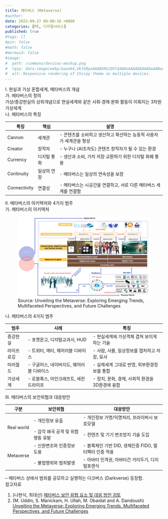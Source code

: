 ```yaml
---
title: 메타버스 (Metaverse)
#author: 
date: 2023-09-27 00:00:10 +0800
categories: [PE, 디지털서비스]
published: true
#tags: []
#pin: false
#math: false
#mermaid: false
#image:
#  path: /commons/devices-mockup.png
#  lqip: data:image/webp;base64,UklGRpoAAABXRUJQVlA4WAoAAAAQAAAADwAABwAAQUxQSDIAAAARL0AmbZurmr57yyIiqE8oiG0bejIYEQTgqiDA9vqnsUSI6H+oAERp2HZ65qP/VIAWAFZQOCBCAAAA8AEAnQEqEAAIAAVAfCWkAALp8sF8rgRgAP7o9FDvMCkMde9PK7euH5M1m6VWoDXf2FkP3BqV0ZYbO6NA/VFIAAAA
#  alt: Responsive rendering of Chirpy theme on multiple devices.
---
```


<div class="post-wrap">
  <div class="para">
    <div class="para-title">
      I. 현실과 가상 혼합세계, 메타버스의 개념
    </div>
    <div class="para-cntnt">
      <div class="para">
        <div class="para-title">
          가. 메타버스의 정의
        </div>
        <div class="para-cntnt">
          가상/증강현실의 상위개념으로 <span class="post-kwd">현실세계와 같은 사회·경제·문화 활동</span>이 이뤄지는 3차원 가상세계
        </div>
        <div class="para-title">
          나. 메타버스의 특징
        </div>
        <div class="para-cntnt">
          <table class="post-table">
            <thead>
              <tr>
                <th>특징</th>
                <th>핵심</th>
                <th>설명</th>
              </tr>
            </thead>
            <tbody>
              <tr>
                <td>Cannon</td>
                <td>세계관</td>
                <td>- 콘텐츠를 소비하고 생산하고 확산하는 능동적 사용자가 세계관을 형성</td>
              </tr>
              <tr>
                <td>Creator</td>
                <td>창작자</td>
                <td>- 누구나 (AI조차도) 콘텐츠 창작자가 될 수 있는 환경</td>
              </tr>
              <tr>
                <td>Currency</td>
                <td>디지털 통화</td>
                <td>- 생산과 소비, 가치 저장·교환하기 위한 디지털 화폐 통용</td>
              </tr>
              <tr>
                <td>Continuity</td>
                <td>일상의 연장</td>
                <td>- 메타버스는 일상의 연속성을 보장</td>
              </tr>
              <tr>
                <td>Connectivity</td>
                <td>연결성</td>
                <td>- 메타버스는 시공간을 연결하고, 서로 다른 메타버스 세계를 연결함</td>
              </tr>
            </tbody>
          </table>
        </div>
      </div>
    </div>
  </div>

  <div class="para">
    <div class="para-title">
      II. 메타버스의 아키텍처와 4가지 범주
    </div>
    <div class="para-cntnt">
      <div class="para">
        <div class="para-title">
          가. 메타버스의 아키텍처
        </div>
        <div class="para-cntnt">
          <figure class="post-figure">
            <img src="/assets/img/posts/메타버스.png" alt="메타버스 아키텍처">
            <figcaption>Source: Unveiling the Metaverse: Exploring Emerging Trends, Multifaceted Perspectives, and Future Challenges</figcaption>
          </figure>
        </div>
      </div>
      <div class="para">
        <div class="para-title">
          나. 메타버스의 4가지 범주
        </div>
        <div class="para-cntnt">
          <table class="post-table">
            <thead>
			  <tr>
				  <th>범주</th>
				  <th>사례</th>
				  <th>특징</th>
			  </tr>
			  </thead>
			  <tbody>
				  <tr>
					  <td>증강현실</td>
					  <td>- 포켓몬고, 디지털교과서, HUD</td>
					  <td>- 현실세계에 가상객체 겹쳐 보이게 하는 기술</td>
				  </tr>
				  <tr>
					  <td>라이프로깅</td>
					  <td>- 트위터, 메타, 웨어러블 디바이스</td>
					  <td>- 사람, 사물, 일상정보를 캡처하고 저장, 묘사</td>
				  </tr>
				  <tr>
					  <td>미러월드</td>
					  <td>- 구글어스, 네이버지도, 웨어러블 디바이스</td>
					  <td>- 실제세계 그대로 반영, 외부환경정보를 통합</td>
				  </tr>
				  <tr>
					  <td>가상세계</td>
					  <td>- 로블록스, 마인크래프트, 세컨드라이프</td>
					  <td>- 정치, 문화, 경제, 사회적 환경을 3D환경에 융합</td>
				  </tr>
			  </tbody>
          </table>
        </div>
      </div>
    </div>
  </div>

  <div class="para">
    <div class="para-title">
      III. 메타버스의 보안위협과 대응방안
    </div>
    <div class="para-cntnt">
      <table class="post-table">
        <thead>
          <tr>
              <th>구분</th>
              <th>보안위협</th>
              <th>대응방안</th>
          </tr>
		  </thead>
		  <tbody>
			  <tr>
				  <td rowspan="2">Real world</td>
				  <td>- 개인정보 유출</td>
				  <td>- 개인정보 가명/익명처리, 프라이버시 보호모델</td>
			  </tr>
			  <tr>
				  <td>- 감각 왜곡 공격 및 위험행동 유발</td>
				  <td>- 컨텐츠 및 기기 변조방지 기술 도입</td>
			  </tr>
			  <tr>
				  <td rowspan="2">Metaverse</td>
				  <td>- 신원변조와 인증정보 도용</td>
				  <td>- 블록체인 기반 DID, 생체인증 FIDO, 멀티팩터 인증 적용</td>
			  </tr>
			  <tr>
				  <td>- 불법행위와 범죄발생</td>
				  <td>- 아바타 인격권, 아바타간 거리두기, 디지털포렌식</td>
			  </tr>
		  </tbody>
      </table>
    </div>
  </div>
</div>
&ndash; 메타버스 상에서 범죄를 공모하고 실행하는 다크버스 (Darkverse) 등장함.

<div class="refr-wrap">
  <div class="refr-title">
    참고자료
  </div>
  <ol class="refr-list">
    <li>(나현식, 최대선) <a target="_blank" href="https://scienceon.kisti.re.kr/commons/util/originalView.do?cn=JAKO202225948430499&oCn=JAKO202225948430499&dbt=JAKO&journal=NJOU00291864">메타버스 보안 위협 요소 및 대응 방안 검토</a></li>
	  <li>(M. Uddin, S. Manickam, H. Ullah, M. Obaidat and A. Dandoush) <a target="_blank" href="https://ieeexplore.ieee.org/abstract/document/10138386">Unveiling the Metaverse: Exploring Emerging Trends, Multifaceted Perspectives, and Future Challenges</a></li>
  </ol>
</div>
